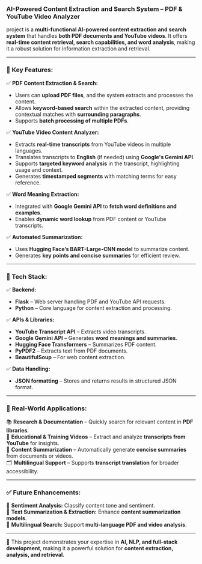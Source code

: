 ### **AI-Powered Content Extraction and Search System – PDF & YouTube Video Analyzer**  

project is a **multi-functional AI-powered content extraction and search system** that handles **both PDF documents and YouTube videos**. It offers **real-time content retrieval, search capabilities, and word analysis**, making it a robust solution for information extraction and retrieval.  

---

### **🔹 Key Features:**  

✅ **PDF Content Extraction & Search:**  
- Users can **upload PDF files**, and the system extracts and processes the content.  
- Allows **keyword-based search** within the extracted content, providing contextual matches with **surrounding paragraphs**.  
- Supports **batch processing of multiple PDFs**.  

✅ **YouTube Video Content Analyzer:**  
- Extracts **real-time transcripts** from YouTube videos in multiple languages.  
- Translates transcripts to **English** (if needed) using **Google's Gemini API**.  
- Supports **targeted keyword analysis** in the transcript, highlighting usage and context.  
- Generates **timestamped segments** with matching terms for easy reference.  

✅ **Word Meaning Extraction:**  
- Integrated with **Google Gemini API** to **fetch word definitions and examples**.  
- Enables **dynamic word lookup** from PDF content or YouTube transcripts.  

✅ **Automated Summarization:**  
- Uses **Hugging Face’s BART-Large-CNN model** to summarize content.  
- Generates **key points and concise summaries** for efficient review.  

---

### **🔹 Tech Stack:**  
✅ **Backend:**  
- **Flask** – Web server handling PDF and YouTube API requests.  
- **Python** – Core language for content extraction and processing.  

✅ **APIs & Libraries:**  
- **YouTube Transcript API** – Extracts video transcripts.  
- **Google Gemini API** – Generates **word meanings and summaries**.  
- **Hugging Face Transformers** – Summarizes PDF content.  
- **PyPDF2** – Extracts text from PDF documents.  
- **BeautifulSoup** – For web content extraction.  

✅ **Data Handling:**  
- **JSON formatting** – Stores and returns results in structured JSON format.  

---

### **🔹 Real-World Applications:**  
📚 **Research & Documentation** – Quickly search for relevant content in **PDF libraries**.  
🎥 **Educational & Training Videos** – Extract and analyze **transcripts from YouTube** for insights.  
📄 **Content Summarization** – Automatically generate **concise summaries** from documents or videos.  
🗂️ **Multilingual Support** – Supports **transcript translation** for broader accessibility.  

---

### ✅ **Future Enhancements:**  
🚀 **Sentiment Analysis:** Classify content tone and sentiment.  
🚀 **Text Summarization & Extraction:** Enhance **content summarization models**.  
🚀 **Multilingual Search:** Support **multi-language PDF and video analysis**.  

---

🚀 This project demonstrates your expertise in **AI, NLP, and full-stack development**, making it a powerful solution for **content extraction, analysis, and retrieval**.

